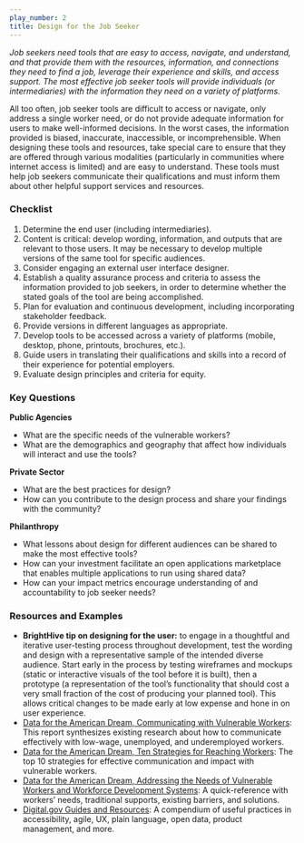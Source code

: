 ```yaml
---
play_number: 2
title: Design for the Job Seeker
---
```


*Job seekers need tools that are easy to access, navigate, and understand, and that provide them with the resources, information, and connections they need to find a job, leverage their experience and skills, and access support. The most effective job seeker tools will provide individuals (or intermediaries) with the information they need on a variety of platforms.*

All too often, job seeker tools are difficult to access or navigate, only address a single worker need, or do not provide adequate information for users to make well-informed decisions. In the worst cases, the information provided is biased, inaccurate, inaccessible, or incomprehensible. When designing these tools and resources, take special care to ensure that they are offered through various modalities (particularly in communities where internet access is limited) and are easy to understand. These tools must help job seekers communicate their qualifications and must inform them about other helpful support services and resources.

### Checklist
1. Determine the end user (including intermediaries).
2. Content is critical: develop wording, information, and outputs that are relevant to those users. It may be necessary to develop multiple versions of the same tool for specific audiences.
3. Consider engaging an external user interface designer.
4. Establish a quality assurance process and criteria to assess the information provided to job seekers, in order to determine whether the stated goals of the tool are being accomplished.
5. Plan for evaluation and continuous development, including incorporating stakeholder feedback. 
6. Provide versions in different languages as appropriate.
7. Develop tools to be accessed across a variety of platforms (mobile, desktop, phone, printouts, brochures, etc.).
8. Guide users in translating their qualifications and skills into a record of their experience for potential employers.
9. Evaluate design principles and criteria for equity.

### Key Questions
**Public Agencies**
- What are the specific needs of the vulnerable workers?
- What are the demographics and geography that affect how individuals will interact and use the tools?

**Private Sector**
- What are the best practices for design?
- How can you contribute to the design process and share your findings with the community?

**Philanthropy**
- What lessons about design for different audiences can be shared to make the most effective tools?
- How can your investment facilitate an open applications marketplace that enables multiple applications to run using shared data?
- How can your impact metrics encourage understanding of and accountability to job seeker needs?

### Resources and Examples
- **BrightHive tip on designing for the user:** to engage in a thoughtful and iterative user-testing process throughout development, test the wording and design with a representative sample of the intended diverse audience. Start early in the process by testing wireframes and mockups (static or interactive visuals of the tool before it is built), then a prototype (a representation of the tool’s functionality that should cost a very small fraction of the cost of producing your planned tool). This allows critical changes to be made early at low expense and hone in on user experience.
- [Data for the American Dream, Communicating with Vulnerable Workers](https://d4ad.com/wp-content/uploads/2020/06/Communication-Research-Brief.pdf): This report synthesizes existing research about how to communicate effectively with low-wage, unemployed, and underemployed workers. 
- [Data for the American Dream, Ten Strategies for Reaching Workers](https://d4ad.com/wp-content/uploads/2020/06/D4AD-Needs-of-Workers.pdf): The top 10 strategies for effective communication and impact with vulnerable workers.
- [Data for the American Dream, Addressing the Needs of Vulnerable Workers and Workforce Development Systems](https://d4ad.com/wp-content/uploads/2020/06/D4AD-Needs-of-Workers.pdf): A quick-reference with workers’ needs, traditional supports, existing barriers, and solutions.
- [Digital.gov Guides and Resources](https://digital.gov/resources/): A compendium of useful practices in accessibility, agile, UX, plain language, open data, product management, and more.
